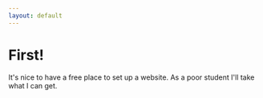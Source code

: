 ```yaml
---
layout: default
---
```



# First!

It's nice to have a free place to set up a website. As a poor
student I'll take what I can get.
